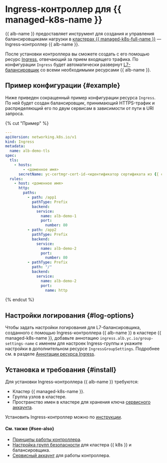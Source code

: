 # Ingress-контроллер для {{ managed-k8s-name }}

{{ alb-name }} предоставляет инструмент для создания и управления балансировщиками нагрузки в [кластерах {{ managed-k8s-full-name }}](../../../managed-kubernetes/concepts/index.md#kubernetes-cluster) — Ingress-контроллер {{ alb-name }}.

После установки контроллера вы сможете создать с его помощью ресурс [Ingress](https://kubernetes.io/docs/concepts/services-networking/ingress/), отвечающий за прием входящего трафика. По конфигурации `Ingress` будет автоматически развернут [L7-балансировщик](../../concepts/application-load-balancer.md) со всеми необходимыми ресурсами {{ alb-name }}.

## Пример конфигурации {#example}

Ниже приведен сокращенный пример конфигурации ресурса `Ingress`. По ней будет создан балансировщик, принимающий HTTPS-трафик и распределяющий его по двум сервисам в зависимости от пути в URI запроса.

{% cut "Пример" %}

```yaml
---
apiVersion: networking.k8s.io/v1
kind: Ingress
metadata:
  name: alb-demo-tls
spec:
  tls:
    - hosts:
        - <доменное имя>
      secretName: yc-certmgr-cert-id-<идентификатор сертификата из {{ certificate-manager-full-name }}>
  rules:
    - host: <доменное имя>
      http:
        paths:
          - path: /app1
            pathType: Prefix
            backend:
              service:
                name: alb-demo-1
                port:
                  number: 80
          - path: /app2
            pathType: Prefix
            backend:
              service:
                name: alb-demo-2
                port:
                  number: 80
          - pathType: Prefix
            path: "/"
            backend:
              service:
                name: alb-demo-2
                port:
                  name: http
```

{% endcut %}

## Настройки логирования {#log-options}

Чтобы задать настройки логирования для L7-балансировщика, созданного с помощью Ingress-контроллера {{ alb-name }} в кластере {{ managed-k8s-name }}, добавьте аннотацию `ingress.alb.yc.io/group-settings-name` с именем для настроек Ingress-группы и укажите настройки в дополнительном ресурсе `IngressGroupSettings`. Подробнее см. в разделе [Аннотации ресурса Ingress](../../k8s-ref/ingress.md#annotations).

## Установка и требования {#install}

Для установки Ingress-контроллера {{ alb-name }} требуются:

* Кластер {{ managed-k8s-name }}.
* Группа узлов в кластере.
* Пространство имен в кластере для хранения ключа [сервисного аккаунта](service-account.md).

Установить Ingress-контроллер можно по [инструкции](../../operations/k8s-ingress-controller-install.md).

#### См. также {#see-also}

* [Принципы работы контроллера](principles.md).
* [Настройка групп безопасности](security-groups.md) для кластера {{ k8s }} и балансировщика.
* [Сервисный аккаунт](service-account.md) для работы контроллера.

